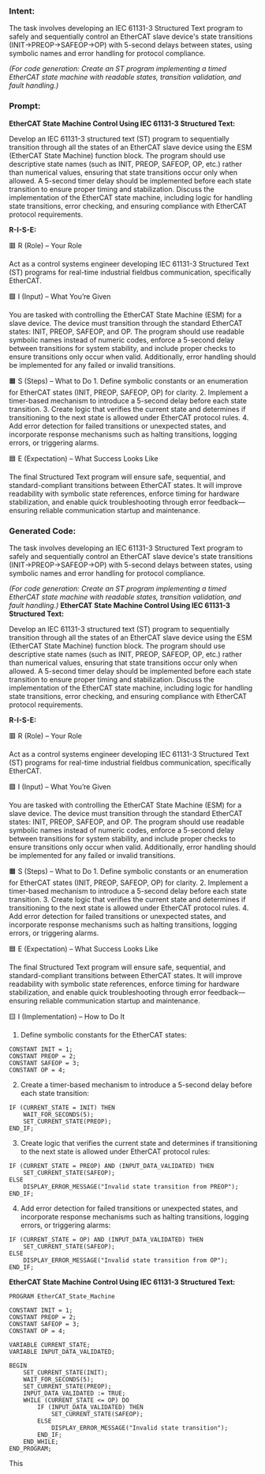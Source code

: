 ### Intent:
The task involves developing an IEC 61131-3 Structured Text program to safely and sequentially control an EtherCAT slave device's state transitions (INIT→PREOP→SAFEOP→OP) with 5-second delays between states, using symbolic names and error handling for protocol compliance.  

*(For code generation: Create an ST program implementing a timed EtherCAT state machine with readable states, transition validation, and fault handling.)*

### Prompt:
**EtherCAT State Machine Control Using IEC 61131-3 Structured Text:**

Develop an IEC 61131-3 structured text (ST) program to sequentially transition through all the states of an EtherCAT slave device using the ESM (EtherCAT State Machine) function block. The program should use descriptive state names (such as INIT, PREOP, SAFEOP, OP, etc.) rather than numerical values, ensuring that state transitions occur only when allowed. A 5-second timer delay should be implemented before each state transition to ensure proper timing and stabilization. Discuss the implementation of the EtherCAT state machine, including logic for handling state transitions, error checking, and ensuring compliance with EtherCAT protocol requirements.

**R-I-S-E:**

🟥 R (Role) – Your Role

Act as a control systems engineer developing IEC 61131-3 Structured Text (ST) programs for real-time industrial fieldbus communication, specifically EtherCAT.

🟩 I (Input) – What You’re Given

You are tasked with controlling the EtherCAT State Machine (ESM) for a slave device. The device must transition through the standard EtherCAT states: INIT, PREOP, SAFEOP, and OP. The program should use readable symbolic names instead of numeric codes, enforce a 5-second delay between transitions for system stability, and include proper checks to ensure transitions only occur when valid. Additionally, error handling should be implemented for any failed or invalid transitions.

🟧 S (Steps) – What to Do
	1.	Define symbolic constants or an enumeration for EtherCAT states (INIT, PREOP, SAFEOP, OP) for clarity.
	2.	Implement a timer-based mechanism to introduce a 5-second delay before each state transition.
	3.	Create logic that verifies the current state and determines if transitioning to the next state is allowed under EtherCAT protocol rules.
	4.	Add error detection for failed transitions or unexpected states, and incorporate response mechanisms such as halting transitions, logging errors, or triggering alarms.

🟦 E (Expectation) – What Success Looks Like

The final Structured Text program will ensure safe, sequential, and standard-compliant transitions between EtherCAT states. It will improve readability with symbolic state references, enforce timing for hardware stabilization, and enable quick troubleshooting through error feedback—ensuring reliable communication startup and maintenance.

### Generated Code:
The task involves developing an IEC 61131-3 Structured Text program to safely and sequentially control an EtherCAT slave device's state transitions (INIT→PREOP→SAFEOP→OP) with 5-second delays between states, using symbolic names and error handling for protocol compliance.  

*(For code generation: Create an ST program implementing a timed EtherCAT state machine with readable states, transition validation, and fault handling.)*
**EtherCAT State Machine Control Using IEC 61131-3 Structured Text:**

Develop an IEC 61131-3 structured text (ST) program to sequentially transition through all the states of an EtherCAT slave device using the ESM (EtherCAT State Machine) function block. The program should use descriptive state names (such as INIT, PREOP, SAFEOP, OP, etc.) rather than numerical values, ensuring that state transitions occur only when allowed. A 5-second timer delay should be implemented before each state transition to ensure proper timing and stabilization. Discuss the implementation of the EtherCAT state machine, including logic for handling state transitions, error checking, and ensuring compliance with EtherCAT protocol requirements.

**R-I-S-E:**

🟥 R (Role) – Your Role

Act as a control systems engineer developing IEC 61131-3 Structured Text (ST) programs for real-time industrial fieldbus communication, specifically EtherCAT.

🟩 I (Input) – What You’re Given

You are tasked with controlling the EtherCAT State Machine (ESM) for a slave device. The device must transition through the standard EtherCAT states: INIT, PREOP, SAFEOP, and OP. The program should use readable symbolic names instead of numeric codes, enforce a 5-second delay between transitions for system stability, and include proper checks to ensure transitions only occur when valid. Additionally, error handling should be implemented for any failed or invalid transitions.

🟧 S (Steps) – What to Do
	1.	Define symbolic constants or an enumeration for EtherCAT states (INIT, PREOP, SAFEOP, OP) for clarity.
	2.	Implement a timer-based mechanism to introduce a 5-second delay before each state transition.
	3.	Create logic that verifies the current state and determines if transitioning to the next state is allowed under EtherCAT protocol rules.
	4.	Add error detection for failed transitions or unexpected states, and incorporate response mechanisms such as halting transitions, logging errors, or triggering alarms.

🟦 E (Expectation) – What Success Looks Like

The final Structured Text program will ensure safe, sequential, and standard-compliant transitions between EtherCAT states. It will improve readability with symbolic state references, enforce timing for hardware stabilization, and enable quick troubleshooting through error feedback—ensuring reliable communication startup and maintenance.

🟨 I (Implementation) – How to Do It

1.	Define symbolic constants for the EtherCAT states:
```
CONSTANT INIT = 1;
CONSTANT PREOP = 2;
CONSTANT SAFEOP = 3;
CONSTANT OP = 4;
```
2.	Create a timer-based mechanism to introduce a 5-second delay before each state transition:
```
IF (CURRENT_STATE = INIT) THEN
	WAIT_FOR_SECONDS(5);
	SET_CURRENT_STATE(PREOP);
END_IF;
```
3.	Create logic that verifies the current state and determines if transitioning to the next state is allowed under EtherCAT protocol rules:
```
IF (CURRENT_STATE = PREOP) AND (INPUT_DATA_VALIDATED) THEN
	SET_CURRENT_STATE(SAFEOP);
ELSE
	DISPLAY_ERROR_MESSAGE("Invalid state transition from PREOP");
END_IF;
```
4.	Add error detection for failed transitions or unexpected states, and incorporate response mechanisms such as halting transitions, logging errors, or triggering alarms:
```
IF (CURRENT_STATE = OP) AND (INPUT_DATA_VALIDATED) THEN
	SET_CURRENT_STATE(SAFEOP);
ELSE
	DISPLAY_ERROR_MESSAGE("Invalid state transition from OP");
END_IF;
```

**EtherCAT State Machine Control Using IEC 61131-3 Structured Text:**

```
PROGRAM EtherCAT_State_Machine

CONSTANT INIT = 1;
CONSTANT PREOP = 2;
CONSTANT SAFEOP = 3;
CONSTANT OP = 4;

VARIABLE CURRENT_STATE;
VARIABLE INPUT_DATA_VALIDATED;

BEGIN
	SET_CURRENT_STATE(INIT);
	WAIT_FOR_SECONDS(5);
	SET_CURRENT_STATE(PREOP);
	INPUT_DATA_VALIDATED := TRUE;
	WHILE (CURRENT_STATE <= OP) DO
		IF (INPUT_DATA_VALIDATED) THEN
			SET_CURRENT_STATE(SAFEOP);
		ELSE
			DISPLAY_ERROR_MESSAGE("Invalid state transition");
		END_IF;
	END_WHILE;
END_PROGRAM;
```

This
